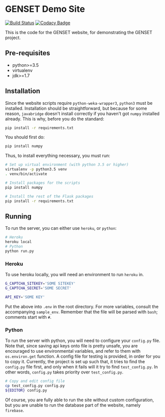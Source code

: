 # GENSET Demo Site

[![Build Status](https://img.shields.io/travis/cheukyin699/genset-demo-site.svg)](https://travis-ci.org/cheukyin699/genset-demo-site)
[![Codacy Badge](https://img.shields.io/codacy/grade/feac75edbe5241eaa206de597efb38ef.svg)](https://www.codacy.com/app/chucksys88/genset-demo-site?utm_source=github.com&amp;utm_medium=referral&amp;utm_content=cheukyin699/genset-demo-site&amp;utm_campaign=Badge_Grade)

This is the code for the GENSET website, for demonstrating the GENSET project.

## Pre-requisites

- python>=3.5
- virtualenv
- jdk>=1.7

## Installation

Since the website scripts require `python-weka-wrapper3`, `python3` must be
installed. Installation should be straightforward, but because for some reason,
`javabridge` doesn't install correctly if you haven't got `numpy` installed
already. This is why, before you do the standard:

```sh
pip install -r requirements.txt
```

You should first do:

```sh
pip install numpy
```

Thus, to install everything necessary, you must run:

```sh
# Set up virtual environment (with python 3.5 or higher)
virtualenv -p python3.5 venv
. venv/bin/activate

# Install packages for the scripts
pip install numpy

# Install the rest of the Flask packages
pip install -r requirements.txt
```

## Running

To run the server, you can either use `heroku`, or `python`:

```sh
# Heroku
heroku local
# Python
python run.py
```

### Heroku

To use heroku locally, you will need an environment to run `heroku` in.

```sh
G_CAPTCHA_SITEKEY='SOME SITEKEY'
G_CAPTCHA_SECRET='SOME SECRET'

API_KEY='SOME KEY'
```

Put the above into `.env` in the root directory. For more variables, consult
the accompanying `sample_env`. Remember that the file will be parsed with
`bash`; comments start with `#`.

### Python

To run the server with python, you will need to configure your `config.py` file.
Note that, since saving api keys onto file is pretty unsafe, you are encouraged
to use environmental variables, and refer to them with `os.environ.get`
function. A config file for testing is provided, in order for you to copy it.
Currently, the project is set up such that, it tries to find the `config.py`
file first, and only when it fails will it try to find `test_config.py`. In
other words, `config.py` takes priority over `test_config.py`.

```sh
# Copy and edit config file
cp test_config.py config.py
${EDITOR} config.py
```

Of course, you are fully able to run the site without custom configuration, but
you are unable to run the database part of the website, namely `firebase`.
